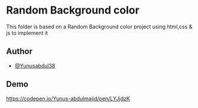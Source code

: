 
# Random Background color

This folder is based on a Random Background color project using html,css & js to implement it 

## Author

- [@Yunusabdul38](https://twitter.com/yunusabdul38)


## Demo

https://codepen.io/Yunus-abdulmajid/pen/LYJjdzK


